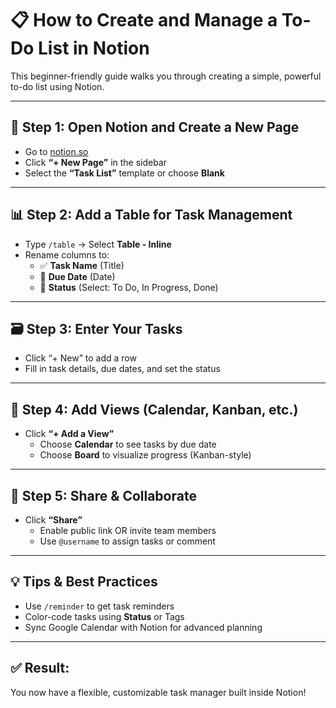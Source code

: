 # 📋 How to Create and Manage a To-Do List in Notion

This beginner-friendly guide walks you through creating a simple, powerful to-do list using Notion.

---

## 🧩 Step 1: Open Notion and Create a New Page
- Go to [notion.so](https://notion.so)
- Click **“+ New Page”** in the sidebar
- Select the **“Task List”** template or choose **Blank**

---

## 📊 Step 2: Add a Table for Task Management
- Type `/table` → Select **Table - Inline**
- Rename columns to:
  - ✅ **Task Name** (Title)
  - 📅 **Due Date** (Date)
  - 🔄 **Status** (Select: To Do, In Progress, Done)

---

## 🗃 Step 3: Enter Your Tasks
- Click “+ New” to add a row
- Fill in task details, due dates, and set the status

---

## 🔀 Step 4: Add Views (Calendar, Kanban, etc.)
- Click **“+ Add a View”**
  - Choose **Calendar** to see tasks by due date
  - Choose **Board** to visualize progress (Kanban-style)

---

## 🤝 Step 5: Share & Collaborate
- Click **“Share”**
  - Enable public link OR invite team members
  - Use `@username` to assign tasks or comment

---

## 💡 Tips & Best Practices
- Use `/reminder` to get task reminders
- Color-code tasks using **Status** or Tags
- Sync Google Calendar with Notion for advanced planning

---

## ✅ Result:
You now have a flexible, customizable task manager built inside Notion!
